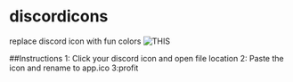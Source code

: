 # discordicons
replace discord icon with fun colors
![THIS](https://pillow.s-ul.eu/rhV89i07)

##Instructions
1: Click your discord icon and open file location
2: Paste the icon and rename to app.ico
3:profit
